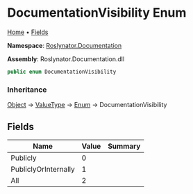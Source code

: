 <a name="_top"></a>

# DocumentationVisibility Enum

[Home](../../../README.md#_top) &#x2022; [Fields](#fields)

**Namespace**: [Roslynator.Documentation](../README.md#_top)

**Assembly**: Roslynator\.Documentation\.dll

```csharp
public enum DocumentationVisibility
```

### Inheritance

[Object](https://docs.microsoft.com/en-us/dotnet/api/system.object) &#x2192; [ValueType](https://docs.microsoft.com/en-us/dotnet/api/system.valuetype) &#x2192; [Enum](https://docs.microsoft.com/en-us/dotnet/api/system.enum) &#x2192; DocumentationVisibility

## Fields

| Name | Value | Summary |
| ---- | ----- | ------- |
| Publicly | 0 |
| PubliclyOrInternally | 1 |
| All | 2 |

